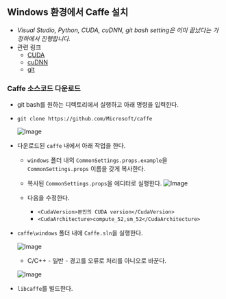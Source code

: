 ## Windows 환경에서 Caffe 설치

- *Visual Studio, Python, CUDA, cuDNN, git bash setting은 이미 끝났다는 가정하에서 진행합니다.*
- 관련 링크
    - [CUDA](https://developer.nvidia.com/cuda-downloads)
    - [cuDNN](https://developer.nvidia.com/cudnn)
    - [git](https://git-scm.com/downloads)
  

### Caffe 소스코드 다운로드

- git bash를 원하는 디렉토리에서 실행하고 아래 명령을 입력한다.
- `git clone https://github.com/Microsoft/caffe`
  
    ![Image](https://i.imgur.com/Tovu6nr.png)

- 다운로드된 `caffe` 내에서 아래 작업을 한다.
    - `windows` 폴더 내의 `CommonSettings.props.example`을 `CommonSettings.props` 이름을 갖게 복사한다.
    - 복사된 `CommonSettings.props`을 에디터로 실행한다.
    ![Image](https://i.imgur.com/v5BNOex.png)

    - 다음을 수정한다.
        - `<CudaVersion>본인의 CUDA version</CudaVersion>`
        - `<CudaArchitecture>compute_52,sm_52</CudaArchitecture>`

- `caffe\windows` 폴더 내에 `Caffe.sln`을 실행한다.
  
    ![Image](https://i.imgur.com/QVmsk0T.png)
    - C/C++ - 일반 - 경고를 오류로 처리를 아니오로 바꾼다.
  
    ![Image](https://i.imgur.com/Y6Z7cEG.png)

- `libcaffe`를 빌드한다.